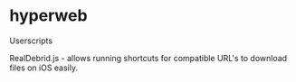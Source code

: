 # hyperweb
Userscripts

RealDebrid.js - allows running shortcuts for compatible URL's to download files on iOS easily.
